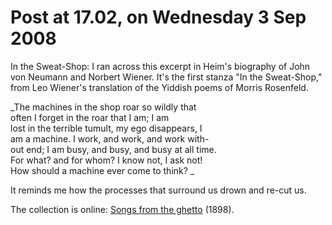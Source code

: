 # Post at 17.02, on Wednesday 3 Sep 2008

In the Sweat-Shop: I ran across this excerpt in Heim's biography of John von
Neumann and Norbert Wiener. It's the first stanza "In the Sweat-Shop," from
Leo Wiener's translation of the Yiddish poems of Morris Rosenfeld.

_The machines in the shop roar so wildly that  
often I forget in the roar that I am; I am  
lost in the terrible tumult, my ego disappears, I  
am a machine. I work, and work, and work with-  
out end; I am busy, and busy, and busy at all time.  
For what? and for whom? I know not, I ask not!  
How should a machine ever come to think? _

It reminds me how the processes that surround us drown and re-cut us.

The collection is online: [Songs from the
ghetto](http://www.archive.org/details/songsfromghettow00roseuoft "Norbert
Wiener's father translated.") (1898).
